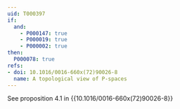 ```yaml
---
uid: T000397
if:
  and:
    - P000147: true
    - P000019: true
    - P000002: true
then:
  P000078: true
refs:
- doi: 10.1016/0016-660x(72)90026-8
  name: A topological view of P-spaces
---
```


See proposition 4.1 in {{10.1016/0016-660x(72)90026-8}}
